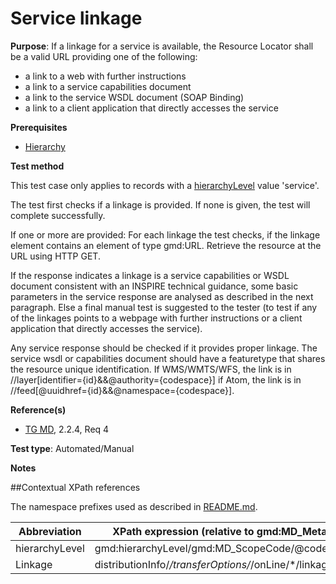 # Service linkage

**Purpose**: If a linkage for a service is available, the Resource Locator shall be a
valid URL providing one of the following:
* a link to a web with further instructions
* a link to a service capabilities document
* a link to the service WSDL document (SOAP Binding)
* a link to a client application that directly accesses the service

**Prerequisites**

* [Hierarchy](http://inspire.ec.europa.eu/id/ats/metadata/1.3/iso-19115-19119/hierarchy) 

**Test method**

This test case only applies to records with a [hierarchyLevel](#hierarchyLevel) value 'service'.

The test first checks if a linkage is provided. If none is given, the test will complete successfully.

If one or more are provided: For each linkage the test checks, if the linkage element contains an element of type gmd:URL. Retrieve the resource at the URL using HTTP GET.

If the response indicates a linkage is a service capabilities or WSDL document consistent with an INSPIRE technical guidance, some basic parameters in the service response are analysed as described in the next paragraph. Else a final manual test is suggested to the tester (to test if any of the linkages points to a webpage with further instructions or a client application that directly accesses the service).

Any service response should be checked if it provides proper linkage. The service wsdl or capabilities document should have a featuretype that shares the resource unique identification. If WMS/WMTS/WFS, the link is in //layer[identifier={id}&&@authority={codespace}] if Atom, the link is in //feed[@uuidhref={id}&&@namespace={codespace}].

**Reference(s)**	 

* [TG MD](http://inspire.ec.europa.eu/id/ats/metadata/1.3/iso-19115-19119/README#ref_TG_MD), 2.2.4, Req 4

**Test type**: Automated/Manual

**Notes**

##Contextual XPath references

The namespace prefixes used as described in [README.md](http://inspire.ec.europa.eu/id/ats/metadata/1.3/iso-19115-19119/README#namespaces).

Abbreviation                                   |  XPath expression (relative to gmd:MD_Metadata)
-----------------------------------------------| -------------------------------------------------------------------------
<a name="hierarchyLevel"></a> hierarchyLevel | gmd:hierarchyLevel/gmd:MD_ScopeCode/@codeListValue
<a name="linkage"></a> Linkage   | distributionInfo/*/transferOptions/*/onLine/*/linkage
